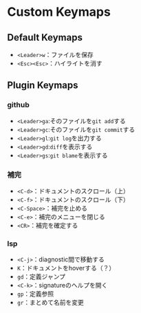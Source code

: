 # Custom Keymaps

## Default Keymaps

- `<Leader>w`：ファイルを保存
- `<Esc><Esc>`：ハイライトを消す

## Plugin Keymaps

### github

- `<Leader>ga`:そのファイルを`git add`する
- `<Leader>gc`:そのファイルを`git commit`する
- `<Leader>gl`:`git log`を出力する
- `<Leader>gd`:`diff`を表示する
- `<Leader>gs`:`git blame`を表示する

### 補完

- `<C-d>`：ドキュメントのスクロール（上）
- `<C-f>`：ドキュメントのスクロール（下）
- `<C-Space>`：補完を止める
- `<C-e>`：補完のメニューを閉じる
- `<CR>`：補完を確定する

### lsp

- `<C-j>`：diagnostic間で移動する
- `K`：ドキュメントをhoverする（？）
- `gd`：定義ジャンプ
- `<C-k>`：signatureのヘルプを開く
- `gp`：定義参照
- `gr`：まとめて名前を変更
